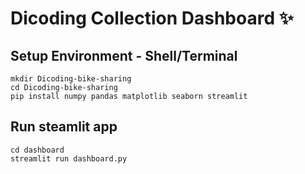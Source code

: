 # Dicoding Collection Dashboard ✨

## Setup Environment - Shell/Terminal
```
mkdir Dicoding-bike-sharing
cd Dicoding-bike-sharing
pip install numpy pandas matplotlib seaborn streamlit
```

## Run steamlit app
```
cd dashboard
streamlit run dashboard.py
```
